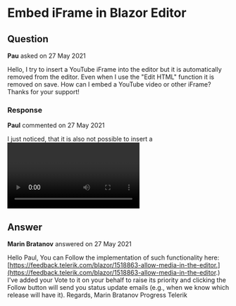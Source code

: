 # Embed iFrame in Blazor Editor

## Question

**Pau** asked on 27 May 2021

Hello, I try to insert a YouTube iFrame into the editor but it is automatically removed from the editor. Even when I use the "Edit HTML" function it is removed on save. How can I embed a YouTube video or other iFrame? Thanks for your support!

### Response

**Paul** commented on 27 May 2021

I just noticed, that it is also not possible to insert a <video> tag. Is there a way to insert those?

## Answer

**Marin Bratanov** answered on 27 May 2021

Hello Paul, You can Follow the implementation of such functionality here: [https://feedback.telerik.com/blazor/1518863-allow-media-in-the-editor.](https://feedback.telerik.com/blazor/1518863-allow-media-in-the-editor.) I've added your Vote to it on your behalf to raise its priority and clicking the Follow button will send you status update emails (e.g., when we know which release will have it). Regards, Marin Bratanov Progress Telerik
